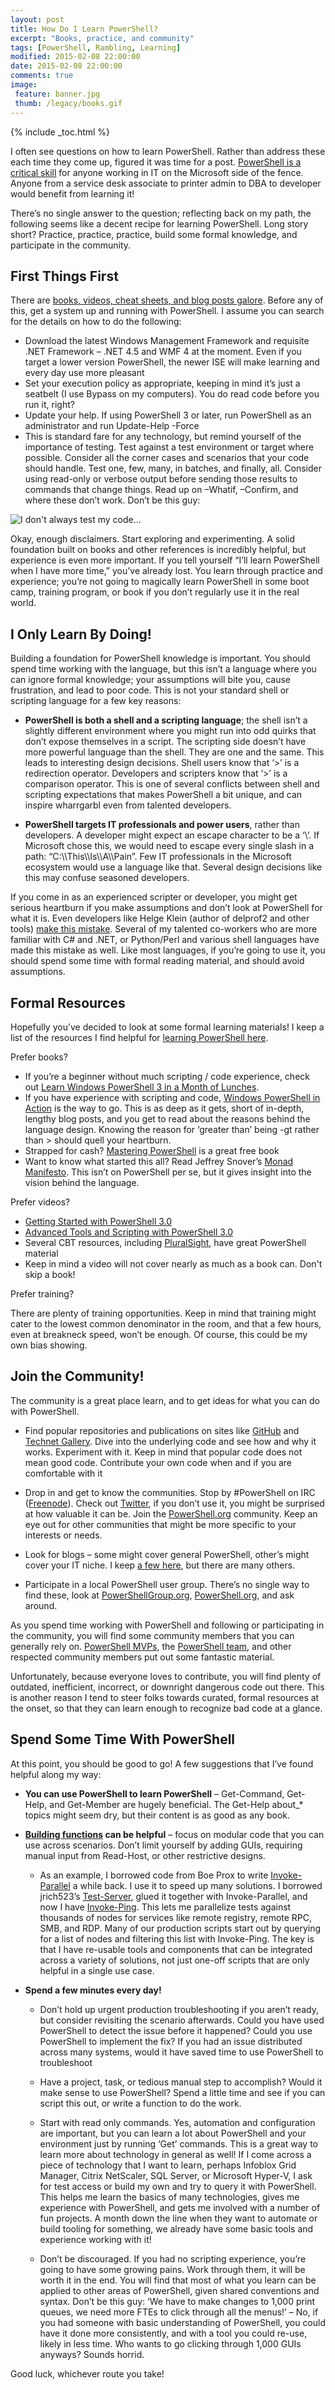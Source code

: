 ```yaml
---
layout: post
title: How Do I Learn PowerShell?
excerpt: "Books, practice, and community"
tags: [PowerShell, Rambling, Learning]
modified: 2015-02-08 22:00:00
date: 2015-02-08 22:00:00
comments: true
image:
 feature: banner.jpg
 thumb: /legacy/books.gif
---
```

{% include _toc.html %}

I often see questions on how to learn PowerShell. Rather than address these each time they come up, figured it was time for a post. [PowerShell is a critical skill](http://ramblingcookiemonster.github.io/Why-PowerShell) for anyone working in IT on the Microsoft side of the fence. Anyone from a service desk associate to printer admin to DBA to developer would benefit from learning it!

There’s no single answer to the question; reflecting back on my path, the following seems like a decent recipe for learning PowerShell. Long story short? Practice, practice, practice, build some formal knowledge, and participate in the community.

## First Things First

There are [books, videos, cheat sheets, and blog posts galore](http://ramblingcookiemonster.github.io/Pages/PowerShellResources.html). Before any of this, get a system up and running with PowerShell. I assume you can search for the details on how to do the following:

* Download the latest Windows Management Framework and requisite .NET Framework – .NET 4.5 and WMF 4 at the moment. Even if you target a lower version PowerShell, the newer ISE will make learning and every day use more pleasant
* Set your execution policy as appropriate, keeping in mind it’s just a seatbelt (I use Bypass on my computers). You do read code before you run it, right?
* Update your help. If using PowerShell 3 or later, run PowerShell as an administrator and run Update-Help -Force
* This is standard fare for any technology, but remind yourself of the importance of testing. Test against a test environment or target where possible. Consider all the corner cases and scenarios that your code should handle. Test one, few, many, in batches, and finally, all. Consider using read-only or verbose output before sending those results to commands that change things. Read up on –Whatif, –Confirm, and where these don’t work. Don’t be this guy:

![I don't always test my code...](/images/legacy/test.png)

Okay, enough disclaimers. Start exploring and experimenting. A solid foundation built on books and other references is incredibly helpful, but experience is even more important. If you tell yourself “I’ll learn PowerShell when I have more time,” you’ve already lost. You learn through practice and experience; you’re not going to magically learn PowerShell in some boot camp, training program, or book if you don’t regularly use it in the real world.

## I Only Learn By Doing!

Building a foundation for PowerShell knowledge is important. You should spend time working with the language, but this isn’t a language where you can ignore formal knowledge; your assumptions will bite you, cause frustration, and lead to poor code. This is not your standard shell or scripting language for a few key reasons:

* **PowerShell is both a shell and a scripting language**; the shell isn’t a slightly different environment where you might run into odd quirks that don’t expose themselves in a script. The scripting side doesn’t have more powerful language than the shell. They are one and the same. This leads to interesting design decisions. Shell users know that ‘&#62;’ is a redirection operator. Developers and scripters know that ‘&#62;’ is a comparison operator. This is one of several conflicts between shell and scripting expectations that makes PowerShell a bit unique, and can inspire wharrgarbl even from talented developers.

* **PowerShell targets IT professionals and power users**, rather than developers. A developer might expect an escape character to be a ‘\’. If Microsoft chose this, we would need to escape every single slash in a path: “C:&#92;&#92;This&#92;&#92;Is&#92;&#92;A&#92;&#92;Pain”. Few IT professionals in the Microsoft ecosystem would use a language like that. Several design decisions like this may confuse seasoned developers.

If you come in as an experienced scripter or developer, you might get serious heartburn if you make assumptions and don’t look at PowerShell for what it is. Even developers like Helge Klein (author of delprof2 and other tools) [make this mistake](https://helgeklein.com/blog/2014/11/hate-powershell). Several of my talented co-workers who are more familiar with C# and .NET, or Python/Perl and various shell languages have made this mistake as well. Like most languages, if you’re going to use it, you should spend some time with formal reading material, and should avoid assumptions.

## Formal Resources

Hopefully you’ve decided to look at some formal learning materials!  I keep a list of the resources I find helpful for [learning PowerShell here](http://ramblingcookiemonster.github.io/Pages/PowerShellResources.html).

Prefer books?

* If you’re a beginner without much scripting / code experience, check out [Learn Windows PowerShell 3 in a Month of Lunches](http://www.manning.com/jones3/).
* If you have experience with scripting and code, [Windows PowerShell in Action](http://www.manning.com/payette2/) is the way to go. This is as deep as it gets, short of in-depth, lengthy blog posts, and you get to read about the reasons behind the language design. Knowing the reason for ‘greater than’ being -gt rather than &#62; should quell your heartburn.
* Strapped for cash? [Mastering PowerShell](http://powershell.com/cs/blogs/ebookv2/default.aspx) is a great free book
* Want to know what started this all? Read Jeffrey Snover’s [Monad Manifesto](http://www.jsnover.com/Docs/MonadManifesto.pdf). This isn’t on PowerShell per se, but it gives insight into the vision behind the language.

Prefer videos?

* [Getting Started with PowerShell 3.0](http://channel9.msdn.com/Series/GetStartedPowerShell3)
* [Advanced Tools and Scripting with PowerShell 3.0](http://channel9.msdn.com/series/advpowershell3)
* Several CBT resources, including [PluralSight](http://www.pluralsight.com/search/?searchTerm=powershell), have great PowerShell material
* Keep in mind a video will not cover nearly as much as a book can. Don't skip a book!

Prefer training?

There are plenty of training opportunities. Keep in mind that training might cater to the lowest common denominator in the room, and that a few hours, even at breakneck speed, won’t be enough. Of course, this could be my own bias showing.

## Join the Community!

The community is a great place learn, and to get ideas for what you can do with PowerShell.

* Find popular repositories and publications on sites like [GitHub](https://github.com/search?l=powershell&q=stars%3A%3E1&s=stars&type=Repositories) and [Technet Gallery](https://gallery.technet.microsoft.com/). Dive into the underlying code and see how and why it works. Experiment with it. Keep in mind that popular code does not mean good code. Contribute your own code when and if you are comfortable with it

* Drop in and get to know the communities. Stop by #PowerShell on IRC ([Freenode](https://webchat.freenode.net/)). Check out [Twitter](http://www.reddit.com/r/sysadmin/comments/2nx8to/what_other_sites_have_similar_content_to_rsysadmin/cmi0cu9), if you don’t use it, you might be surprised at how valuable it can be. Join the [PowerShell.org](http://powershell.org/) community. Keep an eye out for other communities that might be more specific to your interests or needs.

* Look for blogs – some might cover general PowerShell, other’s might cover your IT niche. I keep [a few here](http://ramblingcookiemonster.github.io/Pages/PowerShellResources.html), but there are many others.

* Participate in a local PowerShell user group. There’s no single way to find these, look at [PowerShellGroup.org](http://powershellgroup.org/), [PowerShell.org](http://powershell.org/wp/user-groups/), and ask around.

As you spend time working with PowerShell and following or participating in the community, you will find some community members that you can generally rely on. [PowerShell MVPs](http://mvp.microsoft.com/en-us/search-mvp.aspx?ex=PowerShell), the [PowerShell team](http://blogs.msdn.com/b/powershell/), and other respected community members put out some fantastic material.

Unfortunately, because everyone loves to contribute, you will find plenty of outdated, inefficient, incorrect, or downright dangerous code out there. This is another reason I tend to steer folks towards curated, formal resources at the onset, so that they can learn enough to recognize bad code at a glance.

## Spend Some Time With PowerShell

At this point, you should be good to go! A few suggestions that I’ve found helpful along my way:

* **You can use PowerShell to learn PowerShell** – Get-Command, Get-Help, and Get-Member are hugely beneficial. The Get-Help about_* topics might seem dry, but their content is as good as any book.

* **[Building functions](http://ramblingcookiemonster.github.io/Building-PowerShell-Functions-Best-Practices/) can be helpful** – focus on modular code that you can use across scenarios. Don’t limit yourself by adding GUIs, requiring manual input from Read-Host, or other restrictive designs.

  * As an example, I borrowed code from Boe Prox to write [Invoke-Parallel](https://gallery.technet.microsoft.com/scriptcenter/Run-Parallel-Parallel-377fd430) a while back. I use it to speed up many solutions. I borrowed jrich523’s [Test-Server](https://gallery.technet.microsoft.com/scriptcenter/Powershell-Test-Server-e0cdea9a), glued it together with Invoke-Parallel, and now I have [Invoke-Ping](http://ramblingcookiemonster.github.io/Invoke-Ping/). This lets me parallelize tests against thousands of nodes for services like remote registry, remote RPC, SMB, and RDP. Many of our production scripts start out by querying for a list of nodes and filtering this list with Invoke-Ping. The key is that I have re-usable tools and components that can be integrated across a variety of solutions, not just one-off scripts that are only helpful in a single use case.

* **Spend a few minutes every day!**

  * Don’t hold up urgent production troubleshooting if you aren’t ready, but consider revisiting the scenario afterwards. Could you have used PowerShell to detect the issue before it happened? Could you use PowerShell to implement the fix? If you had an issue distributed across many systems, would it have saved time to use PowerShell to troubleshoot

  * Have a project, task, or tedious manual step to accomplish? Would it make sense to use PowerShell? Spend a little time and see if you can script this out, or write a function to do the work.

  * Start with read only commands. Yes, automation and configuration are important, but you can learn a lot about PowerShell and your environment just by running ‘Get’ commands. This is a great way to learn more about technology in general as well! If I come across a piece of technology that I want to learn, perhaps Infoblox Grid Manager, Citrix NetScaler, SQL Server, or Microsoft Hyper-V, I ask for test access or build my own and try to query it with PowerShell. This helps me learn the basics of many technologies, gives me experience with PowerShell, and gets me involved with a number of fun projects. A month down the line when they want to automate or build tooling for something, we already have some basic tools and experience working with it!

  * Don’t be discouraged. If you had no scripting experience, you’re going to have some growing pains. Work through them, it will be worth it in the end. You will find that most of what you learn can be applied to other areas of PowerShell, given shared conventions and syntax. Don’t be this guy: ‘We have to make changes to 1,000 print queues, we need more FTEs to click through all the menus!’ – No, if you had someone with basic understanding of PowerShell, you could have it done more consistently, and with a tool you could re-use, likely in less time. Who wants to go clicking through 1,000 GUIs anyways? Sounds horrid.

Good luck, whichever route you take!